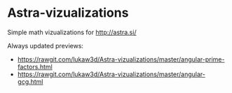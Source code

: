 Astra-vizualizations
====================

Simple math vizualizations for http://astra.si/

Always updated previews:

* https://rawgit.com/lukaw3d/Astra-vizualizations/master/angular-prime-factors.html
* https://rawgit.com/lukaw3d/Astra-vizualizations/master/angular-gcg.html
